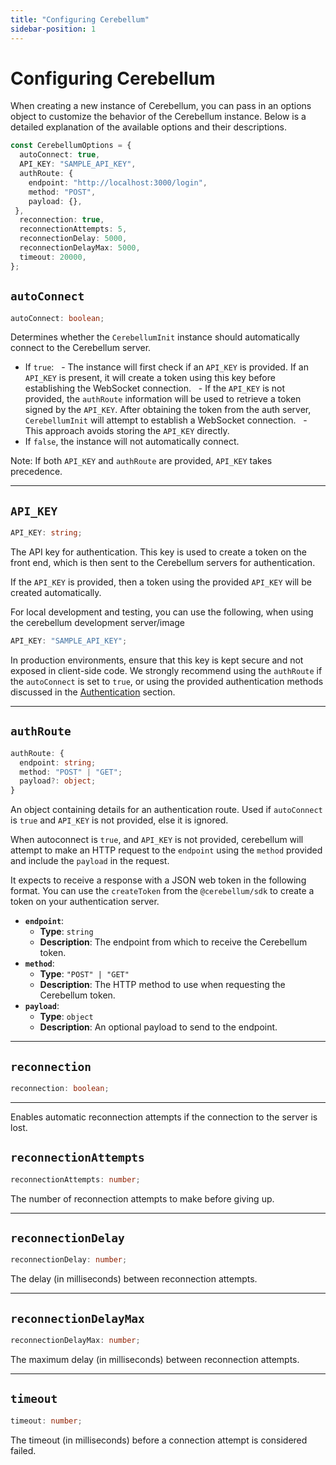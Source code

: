 ```yaml
---
title: "Configuring Cerebellum"
sidebar-position: 1
---
```


# Configuring Cerebellum

When creating a new instance of Cerebellum, you can pass in an options object to customize the behavior of the Cerebellum instance. Below is a detailed explanation of the available options and their descriptions.

```TypeScript
const CerebellumOptions = {
  autoConnect: true,
  API_KEY: "SAMPLE_API_KEY",
  authRoute: {
    endpoint: "http://localhost:3000/login",
    method: "POST",
    payload: {},
 },
  reconnection: true,
  reconnectionAttempts: 5,
  reconnectionDelay: 5000,
  reconnectionDelayMax: 5000,
  timeout: 20000,
};
```

## `autoConnect`

```typescript
autoConnect: boolean;
```

Determines whether the `CerebellumInit` instance should automatically connect to the Cerebellum server.

- If `true`:
    - The instance will first check if an `API_KEY` is provided. If an `API_KEY` is present, it will create a token using this key before establishing the WebSocket connection.
    - If the `API_KEY` is not provided, the `authRoute` information will be used to retrieve a token signed by the `API_KEY`. After obtaining the token from the auth server, `CerebellumInit` will attempt to establish a WebSocket connection.
    - This approach avoids storing the `API_KEY` directly.
- If `false`, the instance will not automatically connect.

Note: If both `API_KEY` and `authRoute` are provided, `API_KEY` takes precedence.

---

## `API_KEY`

```typescript
API_KEY: string;
```

The API key for authentication. This key is used to create a token on the front end, which is then sent to the Cerebellum servers for authentication.

If the `API_KEY` is provided, then a token using the provided `API_KEY` will be created automatically.

For local development and testing, you can use the following, when using the cerebellum development server/image

```TypeScript
API_KEY: "SAMPLE_API_KEY";
```

In production environments, ensure that this key is kept secure and not exposed in client-side code. We strongly recommend using the `authRoute` if the `autoConnect` is set to `true`, or using the provided authentication methods discussed in the [Authentication](##authentication) section.

---

## `authRoute`

```typescript
authRoute: {
  endpoint: string;
  method: "POST" | "GET";
  payload?: object;
}
```

An object containing details for an authentication route. Used if `autoConnect` is `true` and `API_KEY` is not provided, else it is ignored.

When autoconnect is `true`, and `API_KEY` is not provided, cerebellum will attempt to make an HTTP request to the `endpoint` using the `method` provided and include the `payload` in the request.

It expects to receive a response with a JSON web token in the following format. You can use the `createToken` from the `@cerebellum/sdk` to create a token on your authentication server.

- **`endpoint`**:
  - **Type**: `string`
  - **Description**: The endpoint from which to receive the Cerebellum token.
- **`method`**:
  - **Type**: `"POST" | "GET"`
  - **Description**: The HTTP method to use when requesting the Cerebellum token.
- **`payload`**:
  - **Type**: `object`
  - **Description**: An optional payload to send to the endpoint.

---

## `reconnection`

```typescript
reconnection: boolean;
```

---

Enables automatic reconnection attempts if the connection to the server is lost.

## `reconnectionAttempts`

```typescript
reconnectionAttempts: number;
```

The number of reconnection attempts to make before giving up.

---

## `reconnectionDelay`

```typescript
reconnectionDelay: number;
```

The delay (in milliseconds) between reconnection attempts.

---

## `reconnectionDelayMax`

```typescript
reconnectionDelayMax: number;
```

The maximum delay (in milliseconds) between reconnection attempts.

---

## `timeout`

```typescript
timeout: number;
```

The timeout (in milliseconds) before a connection attempt is considered failed.
